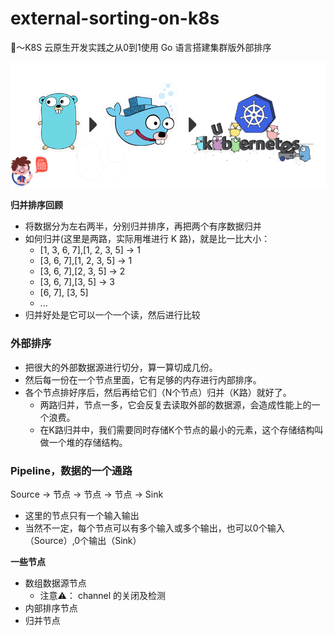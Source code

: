 # external-sorting-on-k8s
🍵～K8S 云原生开发实践之从0到1使用 Go 语言搭建集群版外部排序

![](banner.png)

**归并排序回顾**
* 将数据分为左右两半，分别归并排序，再把两个有序数据归并
* 如何归并(这里是两路，实际用堆进行 K 路)，就是比一比大小：
  * [1, 3, 6, 7],[1, 2, 3, 5] -> 1
  * [3, 6, 7],[1, 2, 3, 5]    -> 1
  * [3, 6, 7],[2, 3, 5]       -> 2
  * [3, 6, 7],[3, 5]          -> 3
  * [6, 7], [3, 5]
  * ...
* 归并好处是它可以一个一个读，然后进行比较

### 外部排序

* 把很大的外部数据源进行切分，算一算切成几份。
* 然后每一份在一个节点里面，它有足够的内存进行内部排序。
* 各个节点排好序后，然后再给它们（N个节点）归并（K路）就好了。
  * 两路归并，节点一多，它会反复去读取外部的数据源，会造成性能上的一个浪费。
  * 在K路归并中，我们需要同时存储K个节点的最小的元素，这个存储结构叫做一个堆的存储结构。

### Pipeline，数据的一个通路

Source -> 节点 -> 节点 -> 节点 -> Sink
* 这里的节点只有一个输入输出
* 当然不一定，每个节点可以有多个输入或多个输出，也可以0个输入（Source）,0个输出（Sink）

**一些节点**
* 数组数据源节点
  * 注意⚠️： channel 的关闭及检测
* 内部排序节点
* 归并节点